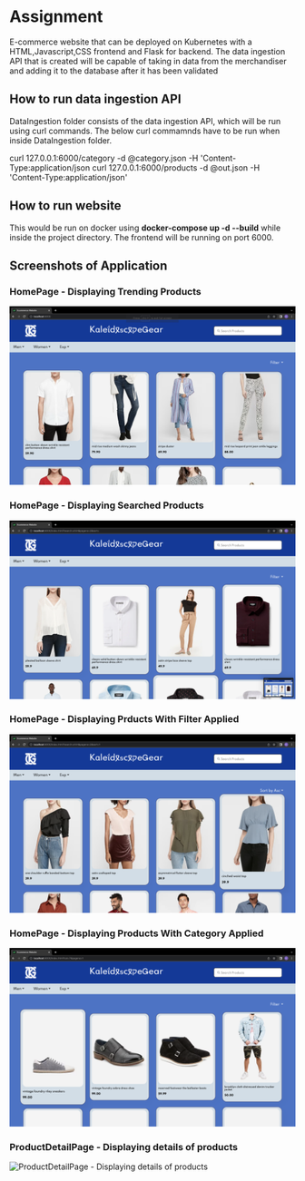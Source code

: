 # Assignment
E-commerce website that can be deployed on Kubernetes with a HTML,Javascript,CSS frontend and Flask for backend. 
The data ingestion API that is created will be capable of taking in data from the merchandiser and adding it to the 
database after it has been validated

## How to run data ingestion API

DataIngestion folder consists of the data ingestion API, which will be run using curl commands. The below curl commamnds have to be run when inside DataIngestion folder. 

  curl 127.0.0.1:6000/category -d @category.json -H 'Content-Type:application/json
  curl 127.0.0.1:6000/products -d @out.json -H 'Content-Type:application/json'


## How to run website
This would be run on docker using **docker-compose up -d --build** while inside the project directory. The frontend will be running on port 6000. 


## Screenshots of Application

### HomePage - Displaying Trending Products
![HomePage - Displaying Trending Products](Project/Documentation/ProductPageTrending.png)

### HomePage - Displaying Searched Products
![HomePage - Displaying Searched Products](Project/Documentation/ProductPageSearch.png)

### HomePage - Displaying Prducts With Filter Applied
![HomePage - Displaying Prducts With Filter Applied](Project/Documentation/ProductPageWithFilterApplied.png)

### HomePage - Displaying Products With Category Applied
![HomePage - Displaying Products With Category Applied](Project/Documentation/ProductPageCategory.png)

### ProductDetailPage - Displaying details of products
![ProductDetailPage - Displaying details of products](Project/Documetation/ProdductDetailPage.png)

